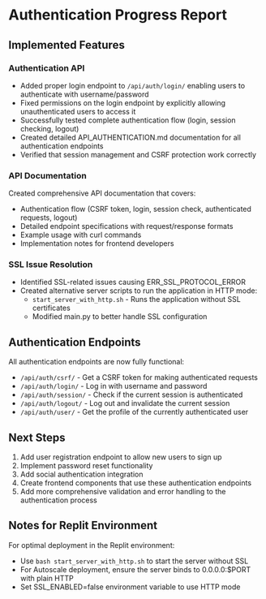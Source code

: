 # Authentication Progress Report

## Implemented Features

### Authentication API
- Added proper login endpoint to `/api/auth/login/` enabling users to authenticate with username/password
- Fixed permissions on the login endpoint by explicitly allowing unauthenticated users to access it
- Successfully tested complete authentication flow (login, session checking, logout)
- Created detailed API_AUTHENTICATION.md documentation for all authentication endpoints
- Verified that session management and CSRF protection work correctly

### API Documentation
Created comprehensive API documentation that covers:
- Authentication flow (CSRF token, login, session check, authenticated requests, logout)
- Detailed endpoint specifications with request/response formats
- Example usage with curl commands
- Implementation notes for frontend developers

### SSL Issue Resolution
- Identified SSL-related issues causing ERR_SSL_PROTOCOL_ERROR
- Created alternative server scripts to run the application in HTTP mode:
  - `start_server_with_http.sh` - Runs the application without SSL certificates
  - Modified main.py to better handle SSL configuration

## Authentication Endpoints
All authentication endpoints are now fully functional:
- `/api/auth/csrf/` - Get a CSRF token for making authenticated requests
- `/api/auth/login/` - Log in with username and password
- `/api/auth/session/` - Check if the current session is authenticated
- `/api/auth/logout/` - Log out and invalidate the current session
- `/api/auth/user/` - Get the profile of the currently authenticated user

## Next Steps
1. Add user registration endpoint to allow new users to sign up
2. Implement password reset functionality
3. Add social authentication integration
4. Create frontend components that use these authentication endpoints
5. Add more comprehensive validation and error handling to the authentication process

## Notes for Replit Environment
For optimal deployment in the Replit environment:
- Use `bash start_server_with_http.sh` to start the server without SSL
- For Autoscale deployment, ensure the server binds to 0.0.0.0:$PORT with plain HTTP
- Set SSL_ENABLED=false environment variable to use HTTP mode